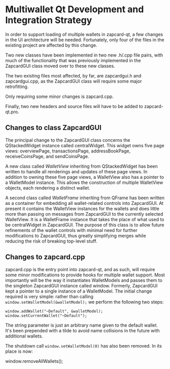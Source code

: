 Multiwallet Qt Development and Integration Strategy
===================================================

In order to support loading of multiple wallets in zapcard-qt, a few changes in the UI architecture will be needed.
Fortunately, only four of the files in the existing project are affected by this change.

Two new classes have been implemented in two new .h/.cpp file pairs, with much of the functionality that was previously
implemented in the ZapcardGUI class moved over to these new classes.

The two existing files most affected, by far, are zapcardgui.h and zapcardgui.cpp, as the ZapcardGUI class will require
some major retrofitting.

Only requiring some minor changes is zapcard.cpp.

Finally, two new headers and source files will have to be added to zapcard-qt.pro.

Changes to class ZapcardGUI
---------------------------
The principal change to the ZapcardGUI class concerns the QStackedWidget instance called centralWidget.
This widget owns five page views: overviewPage, transactionsPage, addressBookPage, receiveCoinsPage, and sendCoinsPage.

A new class called *WalletView* inheriting from QStackedWidget has been written to handle all renderings and updates of
these page views. In addition to owning these five page views, a WalletView also has a pointer to a WalletModel instance.
This allows the construction of multiple WalletView objects, each rendering a distinct wallet.

A second class called *WalletFrame* inheriting from QFrame has been written as a container for embedding all wallet-related
controls into ZapcardGUI. At present it contains the WalletView instances for the wallets and does little more than passing on messages
from ZapcardGUI to the currently selected WalletView. It is a WalletFrame instance
that takes the place of what used to be centralWidget in ZapcardGUI. The purpose of this class is to allow future
refinements of the wallet controls with minimal need for further modifications to ZapcardGUI, thus greatly simplifying
merges while reducing the risk of breaking top-level stuff.

Changes to zapcard.cpp
----------------------
zapcard.cpp is the entry point into zapcard-qt, and as such, will require some minor modifications to provide hooks for
multiple wallet support. Most importantly will be the way it instantiates WalletModels and passes them to the
singleton ZapcardGUI instance called window. Formerly, ZapcardGUI kept a pointer to a single instance of a WalletModel.
The initial change required is very simple: rather than calling `window.setWalletModel(&walletModel);` we perform the
following two steps:

	window.addWallet("~Default", &walletModel);
	window.setCurrentWallet("~Default");

The string parameter is just an arbitrary name given to the default wallet. It's been prepended with a tilde to avoid name collisions in the future with additional wallets.

The shutdown call `window.setWalletModel(0)` has also been removed. In its place is now:

window.removeAllWallets();
